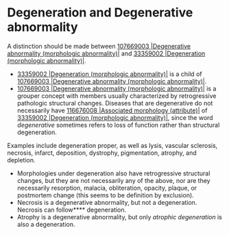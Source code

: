 # Degeneration and Degenerative abnormality

A distinction should be made between [107669003 |Degenerative abnormality (morphologic abnormality)|](http://snomed.info/id/107669003) and [33359002 |Degeneration (morphologic abnormality)|](http://snomed.info/id/33359002). 

  * [33359002 |Degeneration (morphologic abnormality)|](http://snomed.info/id/33359002) is a child of [ 107669003 |Degenerative abnormality (morphologic abnormality)|](http://snomed.info/id/107669003).
  * [107669003 |Degenerative abnormality (morphologic abnormality)|](http://snomed.info/id/107669003) is a grouper concept with members usually characterized by retrogressive pathologic structural changes. Diseases that are degenerative do not necessarily have [116676008 |Associated morphology (attribute)|](http://snomed.info/id/116676008) of [ 33359002 |Degeneration (morphologic abnormality)|](http://snomed.info/id/33359002), since the word  _degenerative_ sometimes refers to loss of function rather than structural degeneration.

Examples include degeneration proper, as well as lysis, vascular sclerosis, necrosis, infarct, deposition, dystrophy, pigmentation, atrophy, and depletion.

  * Morphologies under degeneration also have retrogressive structural changes, but they are not necessarily any of the above, nor are they necessarily resorption, malacia, obliteration, opacity, plaque, or postmortem change (this seems to be definition by exclusion).
  * Necrosis is a degenerative abnormality, but not a degeneration. Necrosis can follow**** degeneration. 
  * Atrophy is a degenerative abnormality, but only  _atrophic degeneration_ is also a degeneration.

  

